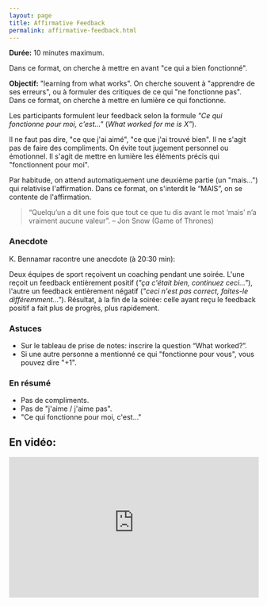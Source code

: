 ```yaml
---
layout: page
title: Affirmative Feedback
permalink: affirmative-feedback.html
---
```


**Durée:** 10 minutes maximum.

Dans ce format, on cherche à mettre en avant "ce qui a bien fonctionné".

**Objectif:** "learning from what works". On cherche souvent à "apprendre de ses erreurs", ou à formuler des critiques de ce qui "ne fonctionne pas". Dans ce format, on cherche à mettre en lumière ce qui fonctionne.

Les participants formulent leur feedback selon la formule *"Ce qui fonctionne pour moi, c'est..."* (*What worked for me is X”*). 

Il ne faut pas dire, "ce que j'ai aimé", "ce que j'ai trouvé bien". Il ne s'agit pas de faire des compliments. On évite tout jugement personnel ou émotionnel. Il s'agit de mettre en lumière les éléments précis qui "fonctionnent pour moi".

Par habitude, on attend automatiquement une deuxième partie (un "mais...") qui relativise l'affirmation. Dans ce format, on s'interdit le “MAIS”, on se contente de l'affirmation.

> “Quelqu’un a dit une fois que tout ce que tu dis avant le mot ‘mais’ n’a vraiment aucune valeur”. – Jon Snow (Game of Thrones)

### Anecdote

K. Bennamar racontre une anecdote (à 20:30 min): 

Deux équipes de sport reçoivent un coaching pendant une soirée. L'une reçoit un feedback entièrement positif (*"ça c'était bien, continuez ceci..."*), l'autre un feedback entièrement négatif (*"ceci n'est pas correct, faites-le différemment..."*). Résultat, à la fin de la soirée: celle ayant reçu le feedback positif a fait plus de progrès, plus rapidement.

### Astuces

- Sur le tableau de prise de notes: inscrire la question “What worked?”.
- Si une autre personne a mentionné ce qui "fonctionne pour vous", vous pouvez dire "+1".

### En résumé

- Pas de compliments.
- Pas de "j'aime / j'aime pas".
- "Ce qui fonctionne pour moi, c'est..."

## En vidéo:

<iframe width="100%" style="aspect-ratio: 16 / 9;" src="https://www.youtube-nocookie.com/embed/RtJ-lAeKFGQ" title="YouTube video player" frameborder="0" allow="accelerometer; autoplay; clipboard-write; encrypted-media; gyroscope; picture-in-picture" allowfullscreen></iframe>
